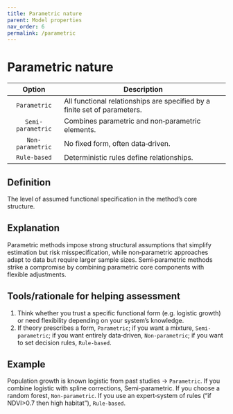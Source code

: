 ```yaml
---
title: Parametric nature
parent: Model properties
nav_order: 6
permalink: /parametric
---
```


# Parametric nature

|  **Option**        | **Description**            |
|:------------------:|----------------------------|
| `Parametric` | All functional relationships are specified by a finite set of parameters. |
| `Semi-parametric` | Combines parametric and non‑parametric elements. |
| `Non-parametric` | No fixed form, often data‑driven. |
| `Rule-based` | Deterministic rules define relationships. |

## Definition
The level of assumed functional specification in the method’s core structure. 

## Explanation
Parametric methods impose strong structural assumptions that simplify estimation but risk misspecification, while non‑parametric approaches adapt to data but require larger sample sizes. Semi‑parametric methods strike a compromise by combining parametric core components with flexible adjustments.

## Tools/rationale for helping assessment
1. Think whether you trust a specific functional form (e.g. logistic growth) or need flexibility depending on your system’s knowledge. 
2. If theory prescribes a form, `Parametric`; if you want a mixture, `Semi-parametric`; if you want entirely data‐driven, `Non-parametric`; if you want to set decision rules, `Rule-based`.

## Example
Population growth is known logistic from past studies → `Parametric`. If you combine logistic with spline corrections, Semi-parametric. If you choose a random forest, `Non-parametric`. If you use an expert‐system of rules (“if NDVI>0.7 then high habitat”), `Rule-based`. 

 
